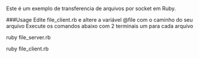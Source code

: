 Este é um exemplo de transferencia de arquivos por socket em Ruby.

###Usage
Edite file_client.rb e altere a variável @file com o caminho do seu arquivo
Execute os comandos abaixo com 2 terminais um para cada arquivo

ruby file_server.rb

ruby file_client.rb
